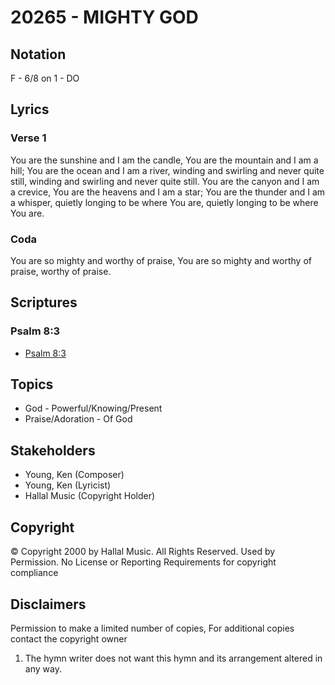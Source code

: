 # 20265 - MIGHTY GOD

## Notation

F - 6/8 on 1 - DO

## Lyrics

### Verse 1

You are the sunshine and I am the candle, You are the mountain and I am a hill; You are the ocean and I am a river, winding and swirling and never quite still, winding and swirling and never quite still. You are the canyon and I am a crevice, You are the heavens and I am a star; You are the thunder and I am a whisper, quietly longing to be where You are, quietly longing to be where You are. 

### Coda

You are so mighty and worthy of praise, You are so mighty and worthy of praise, worthy of praise.


## Scriptures

### Psalm 8:3

- [Psalm 8:3](https://www.biblegateway.com/passage/?search=Psalm%208%3A3)


## Topics

- God - Powerful/Knowing/Present
- Praise/Adoration - Of God

## Stakeholders

- Young, Ken (Composer)
- Young, Ken (Lyricist)
- Hallal Music (Copyright Holder)

## Copyright

© Copyright 2000 by Hallal Music.  All Rights Reserved. Used by Permission.
No License or Reporting Requirements for copyright compliance

## Disclaimers

Permission to make a limited number of copies, For additional copies contact the copyright owner
1. The hymn writer does not want this hymn and its arrangement altered in any way.


